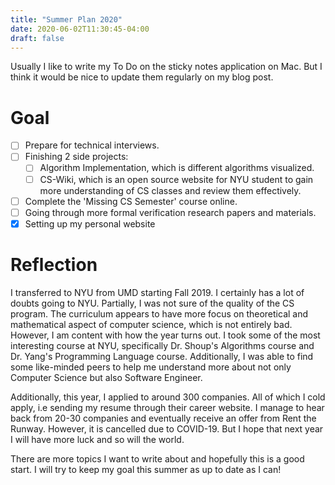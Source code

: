 ```yaml
---
title: "Summer Plan 2020"
date: 2020-06-02T11:30:45-04:00
draft: false
---
```


Usually I like to write my To Do on the sticky notes application on Mac. But I think it would be nice to update them regularly on my blog post.

# Goal

- [ ] Prepare for technical interviews.
- [ ] Finishing 2 side projects:
    - [ ] Algorithm Implementation, which is different algorithms visualized.
    - [ ] CS-Wiki, which is an open source website for NYU student to gain more understanding of CS classes and review them effectively.
- [ ] Complete the 'Missing CS Semester' course online.
- [ ] Going through more formal verification research papers and materials. 
- [x] Setting up my personal website

# Reflection

I transferred to NYU from UMD starting Fall 2019. I certainly has a lot of doubts going to NYU. Partially, I was not sure of the quality of the CS program. The curriculum appears to have more focus on theoretical and mathematical aspect of computer science, which is not entirely bad. However, I am content with how the year turns out. I took some of the most interesting course at NYU, specifically Dr. Shoup's Algorithms course and Dr. Yang's Programming Language course. Additionally, I was able to find some like-minded peers to help me understand more about not only Computer Science but also Software Engineer. 

Additionally, this year, I applied to around 300 companies. All of which I cold apply, i.e sending my resume through their career website. I manage to hear back from 20-30 companies and eventually receive an offer from Rent the Runway. However, it is cancelled due to COVID-19. But I hope that next year I will have more luck and so will the world.

There are more topics I want to write about and hopefully this is a good start. I will try to keep my goal this summer as up to date as I can!



